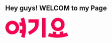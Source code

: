 ## Hey guys! WELCOM to my Page

[<img alt="mainimage" src="https://github.com/ksh940911/KH_SEMI_PROJECT/blob/main/yeogiyo/WebContent/images/yeogiyo.png?raw=true" width="200">](https://github.com/alstjd0051/WEB_Project)
